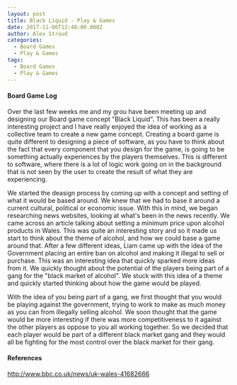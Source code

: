 ```yaml
---
layout: post
title: Black Liquid - Play & Games
date: 2017-11-06T12:48:00.000Z
author: Alex Stroud
categories:
  - Board Games
  - Play & Games
tags:
  - Board Games
  - Play & Games
---
```


#### Board Game Log
Over the last few weeks me and my grou have been meeting up and designing our Board game concept "Black Liquid". This has been a really interesting project and I have really enjoyed the idea of working as a collective team to create a new game concept. Creating a board game is quite different to designing a piece of software, as you have to think about the fact that every component that you design for the game, is going to be something actually experiences by the players themselves. This is different to software, where there is a lot of logic work going on in the background that is not seen by the user to create the result of what they are experiencing.

We started the deasign process by coming up with a concept and setting of what it would be based around. We knew that we had to base it around a current cultural, political or economic issue. With this in mind, we began researching news websites, looking at what's been in the news recently. We came across an article talking about setting a minimum price upon alcohol products in Wales. This was quite an interesting story and so it made us start to think about the theme of alcohol, and how we could base a game around that. After a few different ideas, Liam came up with the idea of the Government placing an entire ban on alcohol and making it illegal to sell or purchase. This was an interesting idea that quickly sparked more ideas from it. We quickly thought about the potential of the players being part of a gang for the "black market of alcohol". We stuck with this idea of a theme and quickly started thinking about how the game would be played.

With the idea of you being part of a gang, we first thought that you would be playing against the government, trying to work to make as much money as you can from illegally selling alcohol. We soon thought that the game would be more interesting if there was more competitiveness to it against the other players as oppose to you all working together. So we decided that each player would be part of a different black market gang and they would all be fighting for the most control over the black market for their gang. 

#### References
http://www.bbc.co.uk/news/uk-wales-41682666
